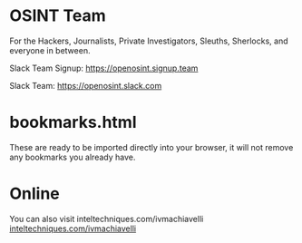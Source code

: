 # OSINT Team
For the Hackers, Journalists, Private Investigators, Sleuths, Sherlocks, and everyone in between.

Slack Team Signup: https://openosint.signup.team

Slack Team: https://openosint.slack.com

# bookmarks.html
These are ready to be imported directly into your browser, it will not remove any bookmarks you already have.

# Online
You can also visit inteltechniques.com/ivmachiavelli
             [inteltechniques.com/ivmachiavelli](http://inteltechniques.com/ivmachiavelli)
